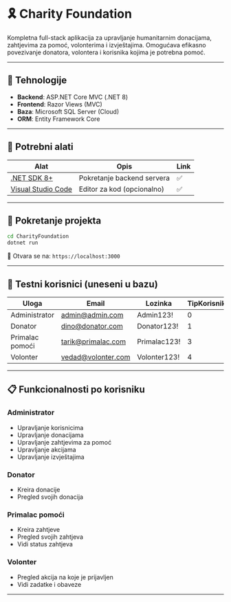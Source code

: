 # 🎗️ Charity Foundation

Kompletna full-stack aplikacija za upravljanje humanitarnim donacijama, zahtjevima za pomoć, volonterima i izvještajima. Omogućava efikasno povezivanje donatora, volontera i korisnika kojima je potrebna pomoć.

---

## 🔧 Tehnologije

- **Backend**: ASP.NET Core MVC (.NET 8)
- **Frontend**: Razor Views (MVC)
- **Baza**: Microsoft SQL Server (Cloud)
- **ORM**: Entity Framework Core

---

## 🧰 Potrebni alati

| Alat                                                                                  | Opis                           | Link |
| ------------------------------------------------------------------------------------- | ------------------------------ | ---- |
| [.NET SDK 8+](https://dotnet.microsoft.com/en-us/download)                            | Pokretanje backend servera     | ✅   |
| [Visual Studio Code](https://code.visualstudio.com)                                   | Editor za kod (opcionalno)     | ✅   |

---

## 🚀 Pokretanje projekta

```bash
cd CharityFoundation
dotnet run
```

🔗 Otvara se na: `https://localhost:3000`

---

## 🔐 Testni korisnici (uneseni u bazu)

| Uloga           | Email               | Lozinka     | TipKorisnika |
| --------------- | ------------------- | ----------- | ------------ |
| Administrator   | admin@admin.com   | Admin123!    | 0            |
| Donator         | dino@donator.com   | Donator123!  | 1            |
| Primalac pomoći | tarik@primalac.com     | Primalac123!    | 3            |
| Volonter        | vedad@volonter.com | Volonter123! | 4            |

---

## 📋 Funkcionalnosti po korisniku

### Administrator

- Upravljanje korisnicima
- Upravljanje donacijama
- Upravljanje zahtjevima za pomoć
- Upravljanje akcijama
- Upravljanje izvještajima

### Donator

- Kreira donacije
- Pregled svojih donacija

### Primalac pomoći

- Kreira zahtjeve
- Pregled svojih zahtjeva
- Vidi status zahtjeva

### Volonter

- Pregled akcija na koje je prijavljen
- Vidi zadatke i obaveze

---

